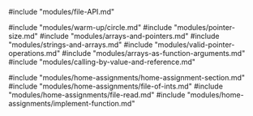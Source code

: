 #include "modules/file-API.md"

#include "modules/warm-up/circle.md"
#include "modules/pointer-size.md"
#include "modules/arrays-and-pointers.md"
#include "modules/strings-and-arrays.md"
#include "modules/valid-pointer-operations.md"
#include "modules/arrays-as-function-arguments.md"
#include "modules/calling-by-value-and-reference.md"

#include "modules/home-assignments/home-assignment-section.md"
#include "modules/home-assignments/file-of-ints.md"
#include "modules/home-assignments/file-read.md"
#include "modules/home-assignments/implement-function.md"
